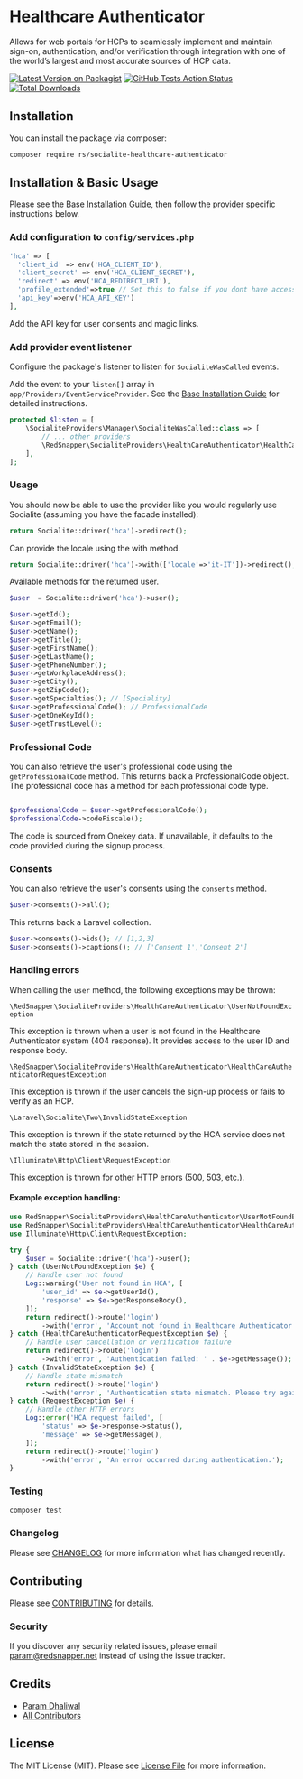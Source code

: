 # Healthcare Authenticator

Allows for web portals for HCPs to seamlessly implement and maintain sign-on, authentication, and/or verification through integration with one of the world’s largest and most accurate sources of HCP data.

[![Latest Version on Packagist](https://img.shields.io/packagist/v/rs/socialite-healthcare-authenticator.svg?style=flat-square)](https://packagist.org/packages/rs/socialite-healthcare-authenticator)
[![GitHub Tests Action Status](https://img.shields.io/github/actions/workflow/status/redsnapper/socialite-healthcare-authenticator/tests.yml?branch=main&label=tests&style=flat-square)](https://github.com/redsnapper/socialite-healthcare-authenticator/actions?query=workflow%3Atests+branch%3Amain)
[![Total Downloads](https://img.shields.io/packagist/dt/rs/socialite-healthcare-authenticator.svg?style=flat-square)](https://packagist.org/packages/rs/socialite-healthcare-authenticator)

## Installation

You can install the package via composer:

```bash
composer require rs/socialite-healthcare-authenticator
```

## Installation & Basic Usage

Please see the [Base Installation Guide](https://socialiteproviders.com/usage/), then follow the provider specific instructions below.

### Add configuration to `config/services.php`

```php
'hca' => [    
  'client_id' => env('HCA_CLIENT_ID'),  
  'client_secret' => env('HCA_CLIENT_SECRET'),  
  'redirect' => env('HCA_REDIRECT_URI'),
  'profile_extended'=>true // Set this to false if you dont have access to the full profile
  'api_key'=>env('HCA_API_KEY')
],
```
Add the API key for user consents and magic links.

### Add provider event listener

Configure the package's listener to listen for `SocialiteWasCalled` events.

Add the event to your `listen[]` array in `app/Providers/EventServiceProvider`. See the [Base Installation Guide](https://socialiteproviders.com/usage/) for detailed instructions.

```php
protected $listen = [
    \SocialiteProviders\Manager\SocialiteWasCalled::class => [
        // ... other providers
        \RedSnapper\SocialiteProviders\HealthCareAuthenticator\HealthCareAuthenticatorExtendSocialite::class
    ],
];
```

### Usage

You should now be able to use the provider like you would regularly use Socialite (assuming you have the facade installed):

```php
return Socialite::driver('hca')->redirect();
```

Can provide the locale using the with method.

```php
return Socialite::driver('hca')->with(['locale'=>'it-IT'])->redirect();
```

Available methods for the returned user.

```php
$user  = Socialite::driver('hca')->user();

$user->getId();
$user->getEmail();
$user->getName();
$user->getTitle();
$user->getFirstName();
$user->getLastName();
$user->getPhoneNumber();
$user->getWorkplaceAddress();
$user->getCity();
$user->getZipCode();
$user->getSpecialties(); // [Speciality]
$user->getProfessionalCode(); // ProfessionalCode
$user->getOneKeyId();
$user->getTrustLevel();

```
### Professional Code

You can also retrieve the user's professional code using the `getProfessionalCode` method.
This returns back a ProfessionalCode object. The professional code has a method for each professional code type. 

````php

$professionalCode = $user->getProfessionalCode();
$professionalCode->codeFiscale();
````

The code is sourced from Onekey data. If unavailable, it defaults to the code provided during the signup process.

### Consents

You can also retrieve the user's consents using the `consents` method.

```php
$user->consents()->all();
```

This returns back a Laravel collection.

```php
$user->consents()->ids(); // [1,2,3]
$user->consents()->captions(); // ['Consent 1','Consent 2']
```

### Handling errors

When calling the `user` method, the following exceptions may be thrown:

`\RedSnapper\SocialiteProviders\HealthCareAuthenticator\UserNotFoundException`

This exception is thrown when a user is not found in the Healthcare Authenticator system (404 response). It provides access to the user ID and response body.

`\RedSnapper\SocialiteProviders\HealthCareAuthenticator\HealthCareAuthenticatorRequestException`

This exception is thrown if the user cancels the sign-up process or fails to verify as an HCP.

`\Laravel\Socialite\Two\InvalidStateException`

This exception is thrown if the state returned by the HCA service does not match the state stored in the session.

`\Illuminate\Http\Client\RequestException`

This exception is thrown for other HTTP errors (500, 503, etc.).

#### Example exception handling:

```php
use RedSnapper\SocialiteProviders\HealthCareAuthenticator\UserNotFoundException;
use RedSnapper\SocialiteProviders\HealthCareAuthenticator\HealthCareAuthenticatorRequestException;
use Illuminate\Http\Client\RequestException;

try {
    $user = Socialite::driver('hca')->user();
} catch (UserNotFoundException $e) {
    // Handle user not found
    Log::warning('User not found in HCA', [
        'user_id' => $e->getUserId(),
        'response' => $e->getResponseBody(),
    ]);
    return redirect()->route('login')
        ->with('error', 'Account not found in Healthcare Authenticator.');
} catch (HealthCareAuthenticatorRequestException $e) {
    // Handle user cancellation or verification failure
    return redirect()->route('login')
        ->with('error', 'Authentication failed: ' . $e->getMessage());
} catch (InvalidStateException $e) {
    // Handle state mismatch
    return redirect()->route('login')
        ->with('error', 'Authentication state mismatch. Please try again.');
} catch (RequestException $e) {
    // Handle other HTTP errors
    Log::error('HCA request failed', [
        'status' => $e->response->status(),
        'message' => $e->getMessage(),
    ]);
    return redirect()->route('login')
        ->with('error', 'An error occurred during authentication.');
}
```

### Testing

```bash
composer test
```

### Changelog

Please see [CHANGELOG](CHANGELOG.md) for more information what has changed recently.

## Contributing

Please see [CONTRIBUTING](CONTRIBUTING.md) for details.

### Security

If you discover any security related issues, please email param@redsnapper.net instead of using the issue tracker.

## Credits

-   [Param Dhaliwal](https://github.com/rs)
-   [All Contributors](../../contributors)

## License

The MIT License (MIT). Please see [License File](LICENSE.md) for more information.


